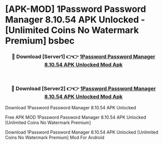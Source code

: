 # [APK-MOD] 1Password  Password Manager 8.10.54 APK Unlocked - [Unlimited Coins No Watermark Premium] bsbec



<div align="center">
<h3>🔴 Download [Server1] 👉👉 <a href="https://momento.my/?title=1Password__Password_Manager_8.10.54_APK_Unlocked">1Password  Password Manager 8.10.54 APK Unlocked Mod Apk</a></h3><br>

<h3>🔴 Download [Server2] 👉👉 <a href="https://momento.my/?title=1Password__Password_Manager_8.10.54_APK_Unlocked">1Password  Password Manager 8.10.54 APK Unlocked Mod Apk</a></h3>
</div>



Download 1Password  Password Manager 8.10.54 APK Unlocked 

Free APK MOD 1Password  Password Manager 8.10.54 APK Unlocked [Unlimited Coins No Watermark Premium]

Download 1Password  Password Manager 8.10.54 APK Unlocked [Unlimited Coins No Watermark Premium] Mod For Android
